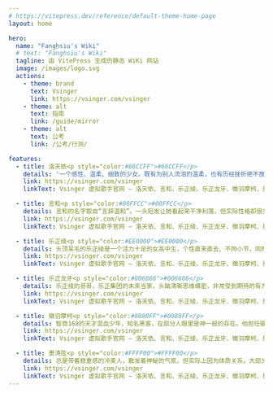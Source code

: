 ```yaml
---
# https://vitepress.dev/reference/default-theme-home-page
layout: home

hero:
  name: "Fanghsiu's Wiki"
  # text: "Fanghsiu's Wiki"
  tagline: 由 VitePress 生成的静态 WiKi 网站
  image: /images/logo.svg
  actions:
    - theme: brand
      text: Vsinger
      link: https://vsinger.com/vsinger
    - theme: alt
      text: 指南
      link: /guide/mirror
    - theme: alt
      text: 公考
      link: /公考/行测/

features:
  - title: 洛天依<p style="color:#66CCFF">#66CCFF</p>
    details: '一个感性、温柔、细致的少女。既有为别人流泪的温柔，也有历经挫折绝不放弃的坚强。擅长用歌声表现自己和他人的感情，并决心成为传递幸福与感动的歌手。'
    link: https://vsinger.com/vsinger
    linkText: Vsinger 虚拟歌手官网 — 洛天依、言和、乐正绫、乐正龙牙、徵羽摩柯、墨清弦

  - title: 言和<p style="color:#00FFCC">#00FFCC</p>
    details: 言和的名字取自“言辞温和”。一头短发让她看起来干净利落，但实际性格却很多样：可以爽朗帅气，也可以清新温柔，加上略带中性的声线，构成了言和的独特魅力，总让人期待她在舞台上的新突破。
    link: https://vsinger.com/vsinger
    linkText: Vsinger 虚拟歌手官网 — 洛天依、言和、乐正绫、乐正龙牙、徵羽摩柯、墨清弦

  - title: 乐正绫<p style="color:#EE0000">#EE0000</p>
    details: 头顶呆毛的乐正绫是一个活力十足的女高中生，个性直来直去、不拘小节，同时也是乐器制造商和音乐大企业——乐正集团的大小姐。她有着元气的声线和对高音的驾驭能力。
    link: https://vsinger.com/vsinger
    linkText: Vsinger 虚拟歌手官网 — 洛天依、言和、乐正绫、乐正龙牙、徵羽摩柯、墨清弦

  - title: 乐正龙牙<p style="color:#006666">#006666</p>
    details: 乐正绫的哥哥，乐正集团的未来当家，头脑清晰思维缜密，非常受到期待的有为青年。目前在读大学，毕业后就会继承家业。他担任鼓手，演奏风格非常热血激烈，有“架子鼓摧毁者”的异名。
    link: https://vsinger.com/vsinger
    linkText: Vsinger 虚拟歌手官网 — 洛天依、言和、乐正绫、乐正龙牙、徵羽摩柯、墨清弦

  - title: 徽羽摩柯<p style="color:#0080FF">#0080FF</p>
    details: 智商168的天才混血少年，知名黑客，在部分人眼里是神一般的存在。他担任键盘手，平常不善于主动和人交谈，让人觉得很老实，但会在熟悉的人面前露出宅的本性。
    link: https://vsinger.com/vsinger
    linkText: Vsinger 虚拟歌手官网 — 洛天依、言和、乐正绫、乐正龙牙、徵羽摩柯、墨清弦

  - title: 墨清弦<p style="color:#FFFF00">#FFFF00</p>
    details: 总是带着稳重感的冷美人，散发着神秘的气氛，但实际上因为体质关系，大部分时间处于轻微的低血压状态，因此反应往往会慢半拍。喜欢古书和诗，对中国传统乐器也很擅长，偶尔会冒出惊人的哲学理论。
    link: https://vsinger.com/vsinger
    linkText: Vsinger 虚拟歌手官网 — 洛天依、言和、乐正绫、乐正龙牙、徵羽摩柯、墨清弦
---
```

